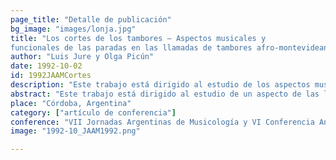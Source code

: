 ```yaml
---
page_title: "Detalle de publicación"
bg_image: "images/lonja.jpg" 
title: "Los cortes de los tambores – Aspectos musicales y
funcionales de las paradas en las llamadas de tambores afro-montevideanos"  
author: "Luis Jure y Olga Picún"  
date: 1992-10-02 
id: 1992JAAMCortes 
description: "Este trabajo está dirigido al estudio de los aspectos musicales y funcionales de las paradas que realizan los grupos de tambores afro-montevideanos durante su recorrido."
abstract: "Este trabajo está dirigido al estudio de un aspecto de las llamadas de tambores afro-montevideanos que se realizan en algunos barrios de esa ciudad en determinadas fechas, como ser el 25 de diciembre, 1 y 6 de enero, y otros feriados no laborables, siendo uno de los más importantes el 12 de octubre. El tema específico es el de las paradas que realiza la cuerda de tambores durante su recorrido, y sus funciones estructurales dentro de la llamada: la necesidad de templar los tambores, el descanso de los músicos, el momento de interrelación social. El punto a estudiar especialmente es el momento mismo del corte. Se trata de definir cuáles son los elementos de autorregulación en el desarrollo de una forma musical improvisada y de estructura rítmica extremadamente compleja, que permiten una precisa sincronización en el toque hasta llegar a un final de corte abrupto--aunque preparado por un clímax de máxima tensión--de notable simultaneidad. Por ejemplo, elementos ya determinados por la tradición y de conocimiento común a todos los participantes (en qué esquinas o puntos específicos se para), las comunicaciones verbales y gestuales del momento, la función que ciertas personas--en virtud de su prestigio y respeto dentro de la comunidad--pueden desempeñar dentro de la cuerda de tambores, y el toque concreto--fundamentalmente del repique--para cortar. Trataremos de establecer también el manejo que de cada uno de estos elementos hacen las cuerdas que representan los estilos de los diferentes barrios (Sur y Palermo)."  
place: "Córdoba, Argentina"  
category: ["artículo de conferencia"]   
conference: "VII Jornadas Argentinas de Musicología y VI Conferencia Anual de la Asociación Argentina de Musicología"  
image: "1992-10_JAAM1992.png"

---
```

